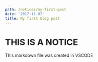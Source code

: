 ```yaml
---
path: /notices/my-first-post
date: '2017-11-07'
title: My first blog post
---
```


# THIS IS A NOTICE

This markdown file was created in VSCODE

